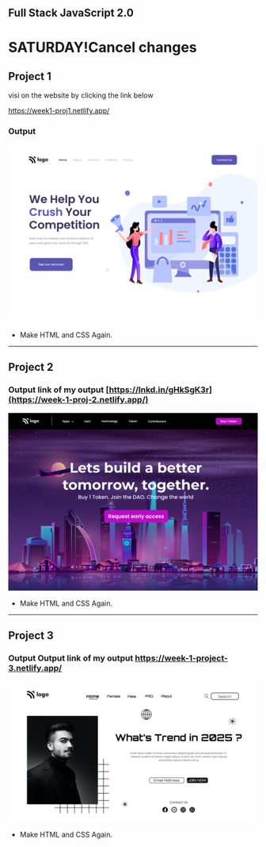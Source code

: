 ## Full Stack JavaScript 2.0

# SATURDAY!Cancel changes

## Project 1
visi on the website by clicking the link below

https://week1-proj1.netlify.app/

### Output
![Project 1](./Project%2001/output.png)



- Make HTML and CSS Again.

---

## Project 2

### Output link of my output [https://lnkd.in/gHkSgK3r](https://week-1-proj-2.netlify.app/)

![Project 2](./Project%2002/output.png)

- Make HTML and CSS Again.

---

## Project 3

### Output Output link of my output https://week-1-project-3.netlify.app/

![Project 1](./Project%2003/output.png)

- Make HTML and CSS Again.
